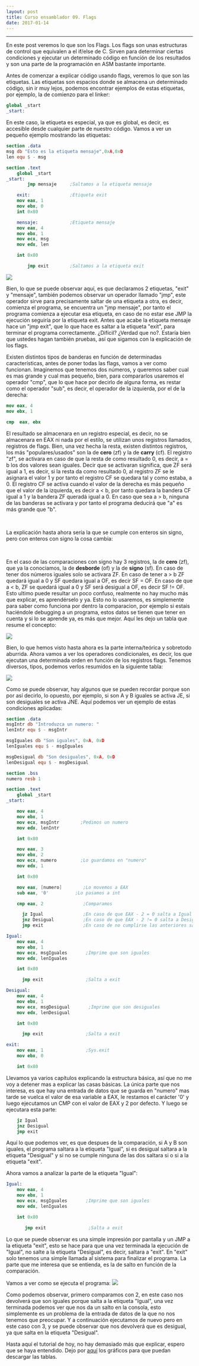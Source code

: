 ```yaml
---
layout: post
title: Curso ensamblador 09. Flags   
date: 2017-01-14
---
```

--------------------


En este post veremos lo que son los Flags. Los flags son unas estructuras de control que equivalen a el if/else de C. Sirven para determinar ciertas condiciones y ejecutar un determinado código en función de los resultados y son una parte de la programación en ASM bastante importante.


Antes de comenzar a explicar código usando flags, veremos lo que son las etiquetas. Las etiquetas son espacios donde se almacena un determinado código, sin ir muy lejos, podemos encontrar ejemplos de estas etiquetas, por ejemplo, la de comienzo para el linker:

```nasm
global _start
_start:
```

En este caso, la etiqueta es especial, ya que es global, es decir, es accesible desde cualquier parte de nuestro código. Vamos a ver un pequeño ejemplo mostrando las etiquetas:


```nasm
section .data
msg db "Esto es la etiqueta mensaje",0xA,0xD
len equ $ - msg

section .text
    global _start
_start:
        jmp mensaje     ;Saltamos a la etiqueta mensaje

    exit:               ;Etiqueta exit
    mov eax, 1
    mov ebx, 0
    int 0x80

    mensaje:            ;Etiqueta mensaje
    mov eax, 4
    mov ebx, 1
    mov ecx, msg
    mov edx, len

    int 0x80

        jmp exit        ;Saltamos a la etiqueta exit
```

<img src="/images/mensaje-flags-db-etiquetas.png" />


Bien, lo que se puede observar aquí, es que declaramos 2 etiquetas, "exit" y "mensaje", también podemos observar un operador llamado "jmp", este operador sirve para precisamente saltar de una etiqueta a otra, es decir, comienza el programa, se encuentra un "jmp mensaje", por tanto el programa comienza a ejecutar esa etiqueta, en caso de no estar ese JMP la ejecución seguiría por la etiqueta exit. Antes que acabe la etiqueta mensaje hace un "jmp exit", que lo que hace es saltar a la etiqueta "exit", para terminar el programa correctamente. ¿Difícil? ¿Verdad que no?. Estaría bien que ustedes hagan también pruebas, así que sigamos con la explicación de los flags.


Existen distintos tipos de banderas en función de determinadas características, antes de poner todas las flags, vamos a ver como funcionan. Imaginemos que tenemos dos números, y queremos saber cual es mas grande y cual mas pequeño, bien, para compararlos usaremos el operador "cmp", que lo que hace por decirlo de alguna forma, es restar como el operador "sub", es decir, el operador de la izquierda, por el de la derecha:

```nasm
mov eax, 4
mov ebx, 1

cmp  eax, ebx
```

El resultado se almacenara en un registro especial, es decir, no se almacenara en EAX ni nada por el estilo, se utilizan unos registros llamados, registros de flags. Bien, una vez hecha la resta, existen distintos registros, los más "populares/usados" son la de **cero** (zf) y la de **carry** (cf). El registro "zf", se activara en caso de que la resta de como resultado 0, es decir, a = b los dos valores sean iguales. Decir que se activaran significa, que ZF será igual a 1, es decir, si la resta da como resultado 0, al registro ZF se le asignara el valor 1 y por tanto el registro CF se quedara tal y como estaba, a 0. El registro CF se activa cuando el valor de la derecha es más pequeño que el valor de la izquierda, es decir a < b, por tanto quedara la bandera CF igual a 1 y la bandera ZF queradá igual a 0. En caso que sea a > b, ninguna de las banderas se activara y por tanto el programa deducirá que "a" es más grande que "b".

<br>

La explicación hasta ahora sería la que se cumple con enteros sin signo, pero con enteros con signo la cosa cambia:

<br>

En el caso de las comparaciones con signo hay 3 registros, la de **cero** (zf), que ya la conociamos, la de **desborde** (of) y la de **signo** (sf). En caso de tener dos números iguales solo se activara ZF. En caso de tener a > b ZF quedará igual a 0 y SF quedara igual a OF, es decir SF = OF. En caso de que a < b, ZF se quedará igual a 0 y SF será desigual a OF, es decir SF != OF. Esto ultimo puede resultar un poco confuso, realmente no hay mucho más que explicar, es aprendérselo y ya. Esto no lo usaremos, es simplemente para saber como funciona por dentro la comparacion, por ejemplo si estais haciéndole debugging a un programa, estos datos se tienen que tener en cuenta y si lo se aprende ya, es más que mejor. Aquí les dejo un tabla que resume el concepto:  


<img src="/images/ab-flags-ofcfsf.png" />

<br>

Bien, lo que hemos visto hasta ahora es la parte interna/teórica y sobretodo aburrida. Ahora vamos a ver los operadores condicionales, es decir, los que ejecutan una determinada orden en función de los registros flags. Tenemos diversos, tipos, podemos verlos resumidos en la siguiente tabla:

<img src="/images/flags-09-jejajnbjge.png" />

<br>

Como se puede observar, hay algunos que se pueden recordar porque son por así decirlo, lo opuesto, por ejemplo, si son A y B iguales se activa JE, si son desiguales se activa JNE. Aquí podemos ver un ejemplo de estas condiciones aplicadas:

```nasm
section .data
msgIntr db "Introduzca un numero: "
lenIntr equ $ - msgIntr

msgIguales db "Son iguales", 0xA, 0xD
lenIguales equ $ - msgIguales

msgDesigual db "Son desiguales", 0xA, 0xD
lenDesigual equ $ - msgDesigual

section .bss
numero resb 1

section .text
    global _start
_start:

    mov eax, 4
    mov ebx, 1
    mov ecx, msgIntr        ;Pedimos un numero
    mov edx, lenIntr

    int 0x80

    mov eax, 3
    mov ebx, 2
    mov ecx, numero         ;Lo guardamos en "numero"
    mov edx, 1

    int 0x80

    mov eax, [numero]        ;Lo movemos a EAX
    sub eax, '0'          ;Lo pasamos a int

    cmp eax, 2               ;Comparamos

      jz Igual               ;En caso de que EAX - 2 = 0 salta a Igual
      jnz Desigual           ;En caso de que EAX - 2 != 0 salta a Desigual
      jmp exit               ;En caso de no cumplirse las anteriores salta a exit

Igual:
    mov eax, 4
    mov ebx, 1
    mov ecx, msgIguales       ;Imprime que son iguales
    mov edx, lenIguales

    int 0x80

      jmp exit                ;Salta a exit

Desigual:
    mov eax, 4
    mov ebx, 1
    mov ecx, msgDesigual       ;Imprime que son desiguales
    mov edx, lenDesigual

    int 0x80

      jmp exit                ;Salta a exit

exit:
    mov eax, 1                ;Sys.exit
    mov ebx, 0

    int 0x80
```

Llevamos ya varios capítulos explicando la estructura básica, así que no me voy a detener mas a explicar las casas básicas. La única parte que nos interesa, es que hay una entrada de datos que se guarda en "numero" mas tarde se vuelca el valor de esa variable a EAX, le restamos el carácter '0' y luego ejecutamos un CMP con el valor de EAX y 2 por defecto. Y luego se ejecutara esta parte:

```nasm
    jz Igual               
    jnz Desigual           
    jmp exit  
```

Aquí lo que podemos ver, es que despues de la comparación, si A y B son iguales, el programa saltara a la etiqueta "Igual", si es desigual saltara a la etiqueta "Desigual" y si no se cumple ninguna de las dos saltara si o si a la etiqueta "exit".

Ahora vamos a analizar la parte de la etiqueta "Igual":

```nasm
Igual:
    mov eax, 4
    mov ebx, 1
    mov ecx, msgIguales       ;Imprime que son iguales
    mov edx, lenIguales

    int 0x80

       jmp exit                ;Salta a exit
```       
    
Lo que se puede observar es una simple impresión por pantalla y un JMP a la etiqueta "exit", esto se hace para que una vez terminada la ejecución de "Igual", no salte a la etiqueta "Desigual", es decir, saltara a "exit". En "exit" solo tenemos una simple llamada al sistema para finalizar el programa. La parte que me interesa que se entienda, es la de salto en función de la comparación.


Vamos a ver como se ejecuta el programa:
<img src="/images/captura-falso-verdadero-flags.png" />


Como podemos observar, primero comparamos con 2, en este caso nos devolverá que son iguales porque salta a la etiqueta "Igual", una vez terminada podemos ver que nos da un salto en la consola, esto simplemente es un problema de la entrada de datos de la que no nos tenemos que preocupar. Y a continuación ejecutamos de nuevo pero en este caso con 3, y se puede observar que nos devolverá que es desigual, ya que salta en la etiqueta "Desigual".


Hasta aquí el tutorial de hoy, no hay demasiado más que explicar, espero que se haya entendido. Dejo por [aquí](https://mega.nz/#!O9gQ2JjL!cEa1U39hEfeehfIMgCNZazbkSpA1zumyRmOKm_pUaqo) los gráficos para que puedan descargar las tablas.
